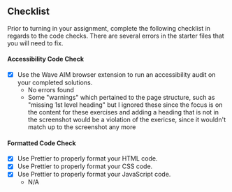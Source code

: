 ## Checklist

Prior to turning in your assignment, complete the following checklist in regards to the code checks. There are several errors in the starter files that you will need to fix.

#### Accessibility Code Check

- [x] Use the Wave AIM browser extension to run an accessibility audit on your completed solutions.
  - No errors found
  - Some "warnings" which pertained to the page structure, such as "missing 1st level heading" but I ignored these since the focus is on the content for these exercises and adding a heading that is not in the screenshot would be a violation of the exericse, since it wouldn't match up to the screenshot any more

#### Formatted Code Check

- [x] Use Prettier to properly format your HTML code.
- [x] Use Prettier to properly format your CSS code.
- [x] Use Prettier to properly format your JavaScript code.
  - N/A
